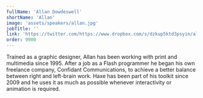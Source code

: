 ```yaml
---
fullName: 'Allan Dowdeswell'
shortName: 'Allan'
image: 'assets/speakers/allan.jpg'
jobTitle: ''
link: 'https://twitter.com/https://www.dropbox.com/s/dzkup5ktd3psyin/allan-nice-photo.jpg?dl=0'
order: 9900
---
```


Trained as a graphic designer, Allan has been working with print and multimedia since 1995. After a job as a Flash programmer he began his own freelance company, Confidant Communications, to achieve a better balance between right and left-brain work. Haxe has been part of his toolkit since 2009 and he uses it as much as possible whenever interactivity or animation is required.